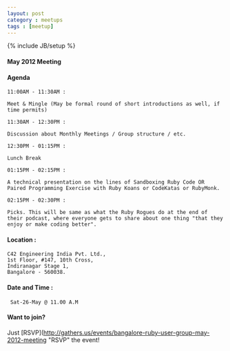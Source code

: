 ```yaml
---
layout: post
category : meetups
tags : [meetup]
---
```

{% include JB/setup %}

#### May 2012 Meeting

#### Agenda 
    11:00AM - 11:30AM :

    Meet & Mingle (May be formal round of short introductions as well, if time permits)

    11:30AM - 12:30PM :

    Discussion about Monthly Meetings / Group structure / etc.

    12:30PM - 01:15PM :

    Lunch Break

    01:15PM - 02:15PM :

    A technical presentation on the lines of Sandboxing Ruby Code OR Paired Programming Exercise with Ruby Koans or CodeKatas or RubyMonk.

    02:15PM - 02:30PM :

    Picks. This will be same as what the Ruby Rogues do at the end of their podcast, where everyone gets to share about one thing "that they enjoy or make coding better".



#### Location : 
    C42 Engineering India Pvt. Ltd.,
    1st Floor, #147, 10th Cross,
    Indiranagar Stage 1,
    Bangalore - 560038.

#### Date and Time :
     Sat-26-May @ 11.00 A.M

#### Want to join?
Just [RSVP](http://gathers.us/events/bangalore-ruby-user-group-may-2012-meeting "RSVP" the event!      

